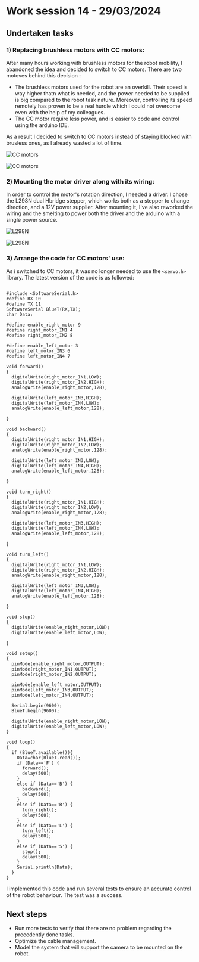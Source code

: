 # Work session 14 - 29/03/2024

## Undertaken tasks

### 1) Replacing brushless motors with CC motors:

After many hours working with brushless motors for the robot mobility, I abandoned the idea and decided to switch to CC motors.
There are two motoves behind this decision :
- The brushless motors used for the robot are an overkill. Their speed is way higher thatn what is needed, and the power needed to be supplied is big compared to the robot task nature. Moreover, controlling its speed remotely has proven to be a real hurdle which I could not overcome even with the help of my colleagues.
- The CC motor require less power, and is easier to code and control using the arduino IDE.

As a result I decided to switch to CC motors instead of staying blocked with brusless ones, as I already wasted a lot of time.

![CC motors](https://github.com/ProjectAliB/ProjectAli.github.io/blob/a6a563d409cdd19a945c290b5418cb7a2424d8f4/Ressources/Images%26Pictures/Work%20session%2014/WhatsApp%20Image%202024-03-29%20at%2014.07.36_736025d4.jpg)

![CC motors](https://github.com/ProjectAliB/ProjectAli.github.io/blob/a6a563d409cdd19a945c290b5418cb7a2424d8f4/Ressources/Images%26Pictures/Work%20session%2014/WhatsApp%20Image%202024-03-30%20at%2012.37.52_eb57547b.jpg)

### 2) Mounting the motor driver along with its wiring:

In order to control the motor's rotation direction, I needed a driver. I chose the L298N dual Hbridge stepper, which works both as a stepper to change direction, and a 12V power supplier. After mounting it, I've also reworked the wiring and the smelting to power both the driver and the arduino with a single power source.

![L298N](https://github.com/ProjectAliB/ProjectAli.github.io/blob/a6a563d409cdd19a945c290b5418cb7a2424d8f4/Ressources/Images%26Pictures/Work%20session%2014/WhatsApp%20Image%202024-03-29%20at%2014.07.36_0ab449b9.jpg)

![L298N](https://github.com/ProjectAliB/ProjectAli.github.io/blob/a6a563d409cdd19a945c290b5418cb7a2424d8f4/Ressources/Images%26Pictures/Work%20session%2014/WhatsApp%20Image%202024-03-30%20at%2012.37.52_cdfb3731.jpg)

### 3) Arrange the code for CC motors' use:

As i switched to CC motors, it was no longer needed to use the `` <servo.h> `` library. The latest version of the code is as followed:

```

#include <SoftwareSerial.h>
#define RX 10
#define TX 11
SoftwareSerial BlueT(RX,TX);
char Data;

#define enable_right_motor 9
#define right_motor_IN1 4
#define right_motor_IN2 8

#define enable_left_motor 3
#define left_motor_IN3 6
#define left_motor_IN4 7

void forward()
{
  digitalWrite(right_motor_IN1,LOW);
  digitalWrite(right_motor_IN2,HIGH);
  analogWrite(enable_right_motor,128);

  digitalWrite(left_motor_IN3,HIGH);
  digitalWrite(left_motor_IN4,LOW);
  analogWrite(enable_left_motor,128);

}

void backward()
{
  digitalWrite(right_motor_IN1,HIGH);
  digitalWrite(right_motor_IN2,LOW);
  analogWrite(enable_right_motor,128);

  digitalWrite(left_motor_IN3,LOW);
  digitalWrite(left_motor_IN4,HIGH);
  analogWrite(enable_left_motor,128);

}

void turn_right()
{
  digitalWrite(right_motor_IN1,HIGH);
  digitalWrite(right_motor_IN2,LOW);
  analogWrite(enable_right_motor,128);

  digitalWrite(left_motor_IN3,HIGH);
  digitalWrite(left_motor_IN4,LOW);
  analogWrite(enable_left_motor,128);

}

void turn_left()
{
  digitalWrite(right_motor_IN1,LOW);
  digitalWrite(right_motor_IN2,HIGH);
  analogWrite(enable_right_motor,128);

  digitalWrite(left_motor_IN3,LOW);
  digitalWrite(left_motor_IN4,HIGH);
  analogWrite(enable_left_motor,128);

}

void stop()
{
  digitalWrite(enable_right_motor,LOW);
  digitalWrite(enable_left_motor,LOW);

}

void setup()
{
  pinMode(enable_right_motor,OUTPUT);
  pinMode(right_motor_IN1,OUTPUT);
  pinMode(right_motor_IN2,OUTPUT);
  
  pinMode(enable_left_motor,OUTPUT);
  pinMode(left_motor_IN3,OUTPUT);
  pinMode(left_motor_IN4,OUTPUT);

  Serial.begin(9600);
  BlueT.begin(9600);

  digitalWrite(enable_right_motor,LOW);
  digitalWrite(enable_left_motor,LOW);
}

void loop()
{
  if (BlueT.available()){
    Data=char(BlueT.read());
    if (Data=='F') {
      forward();
      delay(500);
    }
    else if (Data=='B') {
      backward();
      delay(500);
    }
    else if (Data=='R') {
      turn_right();
      delay(500);
    }
    else if (Data=='L') {
      turn_left();
      delay(500);
    }
    else if (Data=='S') {
      stop();
      delay(500);
    }
    Serial.println(Data);
  }
}

```

I implemented this code and run several tests to ensure an accurate control of the robot behaviour. The test was a success.

## Next steps

- Run more tests to verify that there are no problem regarding the precedently done tasks.
- Optimize the cable management.
- Model the system that will support the camera to be mounted on the robot.
